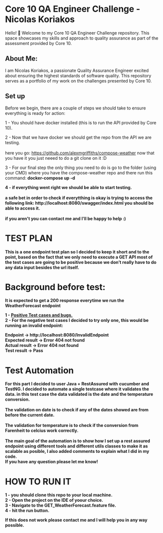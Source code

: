 # Core 10 QA Engineer Challenge - Nicolas Koriakos

Hello! 👋 Welcome to my Core 10 QA Engineer Challenge repository. This space showcases my skills and approach to quality assurance as part of the assessment provided by Core 10.

## About Me:

I am Nicolas Koriakos, a passionate Quality Assurance Engineer excited about ensuring the highest standards of software quality. This repository serves as a portfolio of my work on the challenges presented by Core 10.


## Set up

Before we begin, there are a couple of steps we should take to ensure everything is ready for action:

1 - You should have docker installed (this is to run the API provided by Core 10).

2 - Now that we have docker we should get the repo from the API we are testing.<br><br>
here you go: https://github.com/alexmgriffiths/compose-weather  now that you have it you just neeed to do a git clone on it :D

3 - For our final step the only thing you need to do is go to the folder (using your CMD) where you have the compose-weather repo and there run this command: <b> docker-compose up -d <b>

4 - if everything went right we should be able to start testing. <br><br>
a safe bet in order to check if everytthing is okay is trying to access the following link: http://localhost:8080/swagger/index.html you should be able to access it. <br><br>
if you aren't you can contact me and I'll be happy to help :)

# TEST PLAN

This is a one endpoint test plan so I decided to keep it short and to the point, based on the fact that we only need to execute a GET API most of the test cases are going to be positive because we don’t really have to do any data input besides the url itself.

# Background before test: 
It is expected to get a 200 response everytime we run the WeatherForecast endpoint

 1 - <a href="https://docs.google.com/spreadsheets/d/1NO5AxRx33iBmbPRH-ndFqp2hico77aRNwyJrw28p6tU/edit#gid=0" target="_blank">Positive Test cases and bugs.</a> <br>
 2 - For the negative test cases I decided to try only one, this would be running an invalid endpoint: <br>

Endpoint -> http://localhost:8080/InvalidEndpoint <br>
Expected result -> Error 404 not found <br>
Actual result -> Error 404 not found <br>
Test result -> Pass <br>

# Test Automation

For this part I decided to user Java + RestAssured with cucumber and TestNG.
I decided to automate a single testcase where it validates the data. in this test case the data validated is the date and the temperature conversion.<br><br>
The validation on date is to check if any of the dates showed are from before the current date.<br><br>
The validation for temperature is to check if the conversion from Farenheit to celcius work correctly.<br><br>
The main goal of the automation is to show how I set up a rest assured endpoint using different tools and different utils classes to make it as scalable as posible, I also added comments to explain what I did in my code.<br>
If you have any question please let me know!

# HOW TO RUN IT

1 - you should clone this repo to your local machine. <br>
2 - Open the project on the IDE of yoour choice. <br>
3 - Navigate to the GET_WeatherForecast.feature file. <br>
4 - hit the run button. <br>

If this does not work please contact me and I will help you in any way possible.


